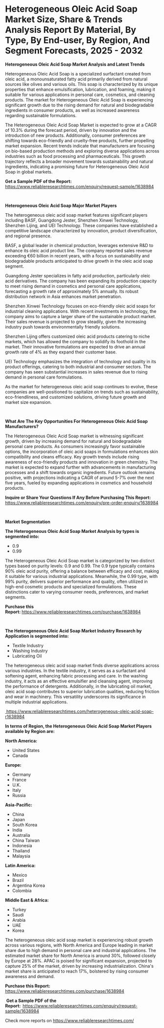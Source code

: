 <p><h1>Heterogeneous Oleic Acid Soap Market Size, Share & Trends Analysis Report By Material, By Type, By End-user, By Region, And Segment Forecasts, 2025 - 2032</h1></p><p><strong>Heterogeneous Oleic Acid Soap Market Analysis and Latest Trends</strong></p>
<p><p>Heterogeneous Oleic Acid Soap is a specialized surfactant created from oleic acid, a monounsaturated fatty acid primarily derived from natural sources like olives and various oils. This soap is characterized by its unique properties that enhance emulsification, lubrication, and foaming, making it suitable for various applications in personal care, cosmetics, and cleaning products. The market for Heterogeneous Oleic Acid Soap is experiencing significant growth due to the rising demand for natural and biodegradable ingredients in consumer products, as well as increased awareness regarding sustainable formulations.</p><p>The Heterogeneous Oleic Acid Soap Market is expected to grow at a CAGR of 10.3% during the forecast period, driven by innovation and the introduction of new products. Additionally, consumer preferences are shifting towards eco-friendly and cruelty-free products, further propelling market expansion. Recent trends indicate that manufacturers are focusing on bio-based production methods and exploring diverse applications across industries such as food processing and pharmaceuticals. This growth trajectory reflects a broader movement towards sustainability and natural ingredients, indicating a promising future for Heterogeneous Oleic Acid Soap in global markets.</p></p>
<p><strong>Get a Sample PDF of the Report:&nbsp;</strong> <a href="https://www.reliableresearchtimes.com/enquiry/request-sample/1638984?utm_campaign=2204&utm_medium=2&utm_source=Github&utm_content=ia&utm_term=02042025&utm_id=heterogeneous-oleic-acid-soap">https://www.reliableresearchtimes.com/enquiry/request-sample/1638984</a></p>
<p>&nbsp;</p>
<p><strong>Heterogeneous Oleic Acid Soap Major Market Players</strong></p>
<p><p>The heterogeneous oleic acid soap market features significant players including BASF, Guangdong Jester, Shenzhen Xinwei Technology, Shenzhen Lijing, and UEI Technology. These companies have established a competitive landscape characterized by innovation, product diversification, and regional presence.</p><p>BASF, a global leader in chemical production, leverages extensive R&D to enhance its oleic acid product line. The company reported sales revenue exceeding €60 billion in recent years, with a focus on sustainability and biodegradable products anticipated to drive growth in the oleic acid soap segment.</p><p>Guangdong Jester specializes in fatty acid production, particularly oleic acid derivatives. The company has been expanding its production capacity to meet rising demand in cosmetics and personal care applications, forecasting a growth rate of approximately 5% annually. Its robust distribution network in Asia enhances market penetration.</p><p>Shenzhen Xinwei Technology focuses on eco-friendly oleic acid soaps for industrial cleaning applications. With recent investments in technology, the company aims to capture a larger share of the sustainable product market. Their sales revenue is projected to grow steadily, given the increasing industry push towards environmentally friendly solutions.</p><p>Shenzhen Lijing offers customized oleic acid products catering to niche markets, which has allowed the company to solidify its foothold in the market. Their innovative formulations are expected to drive an annual growth rate of 4% as they expand their customer base.</p><p>UEI Technology emphasizes the integration of technology and quality in its product offerings, catering to both industrial and consumer sectors. The company has seen substantial increases in sales revenue due to rising demand in personal care formulations.</p><p>As the market for heterogeneous oleic acid soap continues to evolve, these companies are well-positioned to capitalize on trends such as sustainability, eco-friendliness, and customized solutions, driving future growth and market size expansion.</p></p>
<p>&nbsp;</p>
<p><strong>What Are The Key Opportunities For Heterogeneous Oleic Acid Soap Manufacturers?</strong></p>
<p><p>The Heterogeneous Oleic Acid Soap market is witnessing significant growth, driven by increasing demand for natural and biodegradable personal care products. As consumers increasingly favor sustainable options, the incorporation of oleic acid soaps in formulations enhances skin compatibility and cleans efficacy. Key growth trends include rising awareness of eco-friendly products and innovation in green chemistry. The market is expected to expand further with advancements in manufacturing processes and a shift towards organic ingredients. Future outlook remains positive, with projections indicating a CAGR of around 5-7% over the next five years, fueled by expanding applications in cosmetics and household products.</p></p>
<p><strong>Inquire or Share Your Questions If Any Before Purchasing This Report:</strong> <a href="https://www.reliableresearchtimes.com/enquiry/pre-order-enquiry/1638984?utm_campaign=2204&utm_medium=2&utm_source=Github&utm_content=ia&utm_term=02042025&utm_id=heterogeneous-oleic-acid-soap">https://www.reliableresearchtimes.com/enquiry/pre-order-enquiry/1638984</a></p>
<p>&nbsp;</p>
<p><strong>Market Segmentation</strong></p>
<p><strong>The Heterogeneous Oleic Acid Soap Market Analysis by types is segmented into:</strong></p>
<p><ul><li>0.9</li><li>0.99</li></ul></p>
<p><p>The Heterogeneous Oleic Acid Soap market is categorized by two distinct types based on purity levels: 0.9 and 0.99. The 0.9 type typically contains 90% oleic acid purity, offering a balance between efficacy and cost, making it suitable for various industrial applications. Meanwhile, the 0.99 type, with 99% purity, delivers superior performance and quality, often utilized in high-end cosmetic products and specialized formulations. These distinctions cater to varying consumer needs, preferences, and market segments.</p></p>
<p><strong>Purchase this Report:&nbsp;</strong><a href="https://www.reliableresearchtimes.com/purchase/1638984?utm_campaign=2204&utm_medium=2&utm_source=Github&utm_content=ia&utm_term=02042025&utm_id=heterogeneous-oleic-acid-soap">https://www.reliableresearchtimes.com/purchase/1638984</a></p>
<p>&nbsp;</p>
<p><strong>The Heterogeneous Oleic Acid Soap Market Industry Research by Application is segmented into:</strong></p>
<p><ul><li>Textile Industry</li><li>Washing Industry</li><li>Lubricating Oil</li></ul></p>
<p><p>The heterogeneous oleic acid soap market finds diverse applications across various industries. In the textile industry, it serves as a surfactant and softening agent, enhancing fabric processing and care. In the washing industry, it acts as an effective emulsifier and cleansing agent, improving the performance of detergents. Additionally, in the lubricating oil market, oleic acid soap contributes to superior lubrication qualities, reducing friction and wear in machinery. This versatility underscores its significance in multiple industrial applications.</p></p>
<p><a href="https://www.reliableresearchtimes.com/heterogeneous-oleic-acid-soap-r1638984?utm_campaign=2204&utm_medium=2&utm_source=Github&utm_content=ia&utm_term=02042025&utm_id=heterogeneous-oleic-acid-soap">&nbsp;https://www.reliableresearchtimes.com/heterogeneous-oleic-acid-soap-r1638984</a></p>
<p><strong>In terms of Region, the Heterogeneous Oleic Acid Soap Market Players available by Region are:</strong></p>
<p>
    <p> <strong> North America: </strong>
        <ul>
            <li>United States</li>
            <li>Canada</li>
        </ul>
        </p> 
    <p> <strong> Europe: </strong>
        <ul>
            <li>Germany</li>
            <li>France</li>
            <li>U.K.</li>
            <li>Italy</li>
            <li>Russia</li>
        </ul>
        </p> 
    <p> <strong> Asia-Pacific: </strong>
        <ul>
            <li>China</li>
            <li>Japan</li>
            <li>South Korea</li>
            <li>India</li>
            <li>Australia</li>
            <li>China Taiwan</li>
            <li>Indonesia</li>
            <li>Thailand</li>
            <li>Malaysia</li>
        </ul>
        </p> 
    <p> <strong> Latin America: </strong>
        <ul>
            <li>Mexico</li>
            <li>Brazil</li>
            <li>Argentina Korea</li>
            <li>Colombia</li>
        </ul>
        </p> 
    <p> <strong> Middle East & Africa: </strong>
        <ul>
            <li>Turkey</li>
            <li>Saudi</li>
            <li>Arabia</li>
            <li>UAE</li>
            <li>Korea</li>
        </ul>
    </p>
    </p>
<p><p>The heterogeneous oleic acid soap market is experiencing robust growth across various regions, with North America and Europe leading in market share due to high demand in personal care and industrial applications. The estimated market share for North America is around 30%, followed closely by Europe at 28%. APAC is poised for significant expansion, projected to capture 25% of the market, driven by increasing industrialization. China's market share is anticipated to reach 17%, bolstered by rising consumer awareness and demand.</p></p>
<p><strong>Purchase this Report: </strong><a href="https://www.reliableresearchtimes.com/purchase/1638984?utm_campaign=2204&utm_medium=2&utm_source=Github&utm_content=ia&utm_term=02042025&utm_id=heterogeneous-oleic-acid-soap">https://www.reliableresearchtimes.com/purchase/1638984</a></p>
<p>&nbsp;<strong>Get a Sample PDF of the Report:&nbsp;&nbsp;</strong><a href="https://www.reliableresearchtimes.com/enquiry/request-sample/1638984?utm_campaign=2204&utm_medium=2&utm_source=Github&utm_content=ia&utm_term=02042025&utm_id=heterogeneous-oleic-acid-soap">https://www.reliableresearchtimes.com/enquiry/request-sample/1638984</a></p>
<p><strong></strong></p>
<p>Check more reports on <a href="https://www.reliableresearchtimes.com/?utm_campaign=2204&utm_medium=2&utm_source=Github&utm_content=ia&utm_term=02042025&utm_id=heterogeneous-oleic-acid-soap">https://www.reliableresearchtimes.com/</a></p>